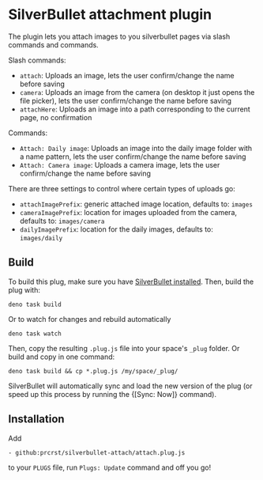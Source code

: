 
# SilverBullet attachment plugin

The plugin lets you attach images to you silverbullet pages via slash commands and commands.

Slash commands:
- `attach`: Uploads an image, lets the user confirm/change the name before saving
- `camera`: Uploads an image from the camera (on desktop it just opens the file picker), lets the user confirm/change the name before saving
- `attachHere`: Uploads an image into a path corresponding to the current page, no confirmation

Commands:
- `Attach: Daily image`: Uploads an image into the daily image folder with a name pattern, lets the user confirm/change the name before saving
- `Attach: Camera image`: Uploads a camera image, lets the user confirm/change the name before saving

There are three settings to control where certain types of uploads go:
- `attachImagePrefix`: generic attached image location, defaults to: `images`
- `cameraImagePrefix`: location for images uploaded from the camera, defaults to: `images/camera`
- `dailyImagePrefix`: location for the daily images, defaults to: `images/daily`

## Build
To build this plug, make sure you have [SilverBullet installed](https://silverbullet.md/Install). Then, build the plug with:

```shell
deno task build
```

Or to watch for changes and rebuild automatically

```shell
deno task watch
```

Then, copy the resulting `.plug.js` file into your space's `_plug` folder. Or build and copy in one command:

```shell
deno task build && cp *.plug.js /my/space/_plug/
```

SilverBullet will automatically sync and load the new version of the plug (or speed up this process by running the {[Sync: Now]} command).

## Installation
Add

```
- github:prcrst/silverbullet-attach/attach.plug.js
```

to your `PLUGS` file, run `Plugs: Update` command and off you go!
